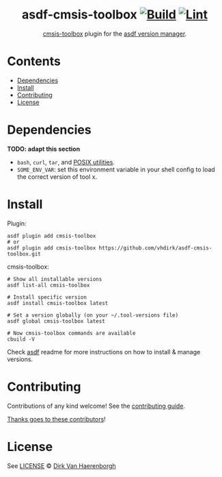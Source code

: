 <div align="center">

# asdf-cmsis-toolbox [![Build](https://github.com/vhdirk/asdf-cmsis-toolbox/actions/workflows/build.yml/badge.svg)](https://github.com/vhdirk/asdf-cmsis-toolbox/actions/workflows/build.yml) [![Lint](https://github.com/vhdirk/asdf-cmsis-toolbox/actions/workflows/lint.yml/badge.svg)](https://github.com/vhdirk/asdf-cmsis-toolbox/actions/workflows/lint.yml)

[cmsis-toolbox](https://github.com/Open-CMSIS-Pack/cmsis-toolbox) plugin for the [asdf version manager](https://asdf-vm.com).

</div>

# Contents

- [Dependencies](#dependencies)
- [Install](#install)
- [Contributing](#contributing)
- [License](#license)

# Dependencies

**TODO: adapt this section**

- `bash`, `curl`, `tar`, and [POSIX utilities](https://pubs.opengroup.org/onlinepubs/9699919799/idx/utilities.html).
- `SOME_ENV_VAR`: set this environment variable in your shell config to load the correct version of tool x.

# Install

Plugin:

```shell
asdf plugin add cmsis-toolbox
# or
asdf plugin add cmsis-toolbox https://github.com/vhdirk/asdf-cmsis-toolbox.git
```

cmsis-toolbox:

```shell
# Show all installable versions
asdf list-all cmsis-toolbox

# Install specific version
asdf install cmsis-toolbox latest

# Set a version globally (on your ~/.tool-versions file)
asdf global cmsis-toolbox latest

# Now cmsis-toolbox commands are available
cbuild -V
```

Check [asdf](https://github.com/asdf-vm/asdf) readme for more instructions on how to
install & manage versions.

# Contributing

Contributions of any kind welcome! See the [contributing guide](contributing.md).

[Thanks goes to these contributors](https://github.com/vhdirk/asdf-cmsis-toolbox/graphs/contributors)!

# License

See [LICENSE](LICENSE) © [Dirk Van Haerenborgh](https://github.com/vhdirk/)
